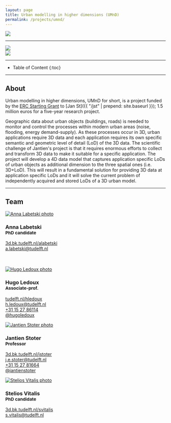 ```yaml
---
layout: page
title: Urban modelling in higher dimensions (UMnD)
permalink: /projects/umnd/
---
```


<div class="row">
  <div class="col-sm-12 col-xs-12"><img class="img-responsive" src="{{ "img/umnd.jpg" }}"></div>
</div>

- - -


<div class="row">
  <div class="col-sm-8 col-md-4"><a href="https://erc.europa.eu"><img class="img-responsive" src="{{ "/img/partners/erc.png" | prepend: site.baseurl }}"/></a></div>
  <div class="col-sm-8 col-md-4"><a href="http://www.ams-institute.org"><img class="img-responsive" src="{{ "/img/partners/ams.png" | prepend: site.baseurl }}"/></a></div>
</div>

- - -

* Table of Content
{:toc}

- - -

## About

Urban modelling in higher dimensions, UMnD for short, is a project funded by the [ERC Starting Grant](http://erc.europa.eu/starting-grants) to [Jan St]({{ "/jst" | prepend: site.baseurl }}); 1.5 million euros for a five-year research project. 

Geographic data about urban objects (buildings, roads) is needed to monitor and control the processes within modern urban areas (noise, flooding, energy demand-supply). As these processes occur in 3D, urban applications require 3D data and each application requires its own specific semantic and geometric level of detail (LoD) of the 3D data. The scientific challenge of Jantien's project is that it requires
enormous efforts to collect and transform 3D data to make it suitable for a specific application. The project will develop a 4D data model
that captures application specific LoDs of urban objects as additional dimension to the three spatial ones (i.e. 3D+LoD). This will result in
a fundamental solution for providing 3D data at application specific LoDs and it will solve the current problem of independently acquired
and stored LoDs of a 3D urban model.

- - - 

## Team

<div class="row">

  <div class="col-md-3 col-sm-4 col-xs-8 col-xs-offset-2 col-sm-offset-0 col-md-offset-0">
      <a href="http://3d.bk.tudelft.nl/alabetski"><img class="img-circle img-responsive" src="{{ site.baseurl }}/img/staff/anna.png" alt="Anna  Labetski photo" /></a>
    <h3>Anna  Labetski<br /><small>PhD candidate</small></h3>
    <p>
        <i class="fa fa-home"></i> <a href="http://3d.bk.tudelft.nl/alabetski">3d.bk.tudelft.nl/alabetski</a><br />
        <i class="fa fa-envelope"></i> <a href="mailto:a.labetski@tudelft.nl">a.labetski@tudelft.nl</a><br />
        <br />
        <br />
    </p>
  </div>

  <div class="col-md-3 col-sm-4 col-xs-8 col-xs-offset-2 col-sm-offset-0 col-md-offset-0">
        <a href="http://tudelft.nl/hledoux"><img class="img-circle img-responsive" src="{{ site.baseurl }}/img/staff/hugo.jpg" alt="Hugo  Ledoux photo" /></a>
      <h3>Hugo  Ledoux<br /><small>Associate-prof.</small></h3>
      <p>
          <i class="fa fa-home"></i> <a href="http://tudelft.nl/hledoux">tudelft.nl/hledoux</a><br />
          <i class="fa fa-envelope"></i> <a href="mailto:h.ledoux@tudelft.nl">h.ledoux@tudelft.nl</a><br />
          <i class="fa fa-phone"></i> <a href="tel:+31 15 27 86114">+31 15 27 86114</a><br />
          <i class="fa fa-twitter"></i> <a href="https://twitter.com/hugoledoux">@hugoledoux</a><br />
      </p>
  </div>

  <div class="col-md-3 col-sm-4 col-xs-8 col-xs-offset-2 col-sm-offset-0 col-md-offset-0">
        <a href="http://3d.bk.tudelft.nl/jstoter"><img class="img-circle img-responsive" src="{{ site.baseurl }}/img/staff/jantien.jpg" alt="Jantien  Stoter photo" /></a>
      <h3>Jantien Stoter<br /><small>Professor</small></h3>
      <p>
          <i class="fa fa-home"></i> <a href="http://3d.bk.tudelft.nl/jstoter">3d.bk.tudelft.nl/jstoter</a><br />
          <i class="fa fa-envelope"></i> <a href="mailto:j.e.stoter@tudelft.nl">j.e.stoter@tudelft.nl</a><br />
          <i class="fa fa-phone"></i> <a href="tel:+31 15 27 81664">+31 15 27 81664</a><br />
          <i class="fa fa-twitter"></i> <a href="https://twitter.com/jantienstoter">@jantienstoter</a><br />
      </p>
  </div>

  <div class="col-md-3 col-sm-4 col-xs-8 col-xs-offset-2 col-sm-offset-0 col-md-offset-0">
          <a href="http://3d.bk.tudelft.nl/svitalis"><img class="img-circle img-responsive" src="/img/staff/stelios.jpg" alt="Stelios  Vitalis photo" /></a>
        <h3>Stelios  Vitalis<br /><small>PhD candidate</small></h3>
        <p>
            <i class="fa fa-home"></i> <a href="http://3d.bk.tudelft.nl/svitalis">3d.bk.tudelft.nl/svitalis</a><br />
            <i class="fa fa-envelope"></i> <a href="mailto:s.vitalis@tudelft.nl">s.vitalis@tudelft.nl</a><br />
            <br />
            <br />
        </p>
      </div>
</div>
